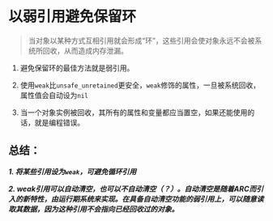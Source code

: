 # 以弱引用避免保留环
> 当对象以某种方式互相引用就会形成“环”，这些引用会使对象永远不会被系统所回收，从而造成内存泄漏。

1. 避免保留环的最佳方法就是弱引用。

2. 使用`weak`比`unsafe_unretained`更安全，`weak`修饰的属性，一旦被系统回收，属性值会自动设为`nil`
3. 当一个对象实例被回收，其所有的属性和变量都应当置空，如果还能使用的话，就是编程错误。

## 总结：
***1. 将某些引用设为`weak`，可避免循环引用***

***2. weak引用可以自动清空，也可以不自动清空（？）。自动清空是随着ARC而引入的新特性，由运行期系统来实现。在具备自动清空功能的弱引用上，可以随意读取其数据，因为这种引用不会指向已经回收过的对象。***


